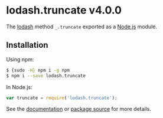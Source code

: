 # lodash.truncate v4.0.0

The [lodash](https://lodash.com/) method `_.truncate` exported as a [Node.js](https://nodejs.org/) module.

## Installation

Using npm:
```bash
$ {sudo -H} npm i -g npm
$ npm i --save lodash.truncate
```

In Node.js:
```js
var truncate = require('lodash.truncate');
```

See the [documentation](https://lodash.com/docs#truncate) or [package source](https://github.com/lodash/lodash/blob/4.0.0-npm-packages/lodash.truncate) for more details.

